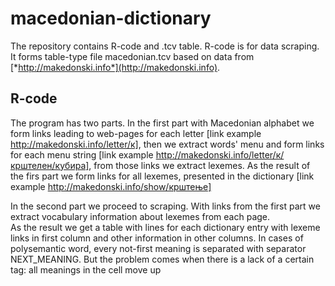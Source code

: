 # macedonian-dictionary 

The repository contains R-code and .tcv table. R-code is for data scraping. It forms table-type file macedonian.tcv based on data from [*http://makedonski.info*](http://makedonski.info).
 

## R-code 

The program has two parts. 
In the first part with Macedonian alphabet we form links leading to web-pages for each letter 
[link example http://makedonski.info/letter/к], 
then we extract words' menu and form links for each menu string 
[link example http://makedonski.info/letter/к/крштелен/кубира], from those links we extract lexemes. 
As the result of the firs part we form links for all lexemes, presented in the dictionary 
[link example http://makedonski.info/show/крштење] 

In the second part we proceed to scraping. 
With links from the first part we extract vocabulary information about lexemes from each page.  
As the result we get a table with lines for each dictionary entry with lexeme links in first column and other information in other columns. 
In cases of  polysemantic word, every not-first meaning is separated with separator NEXT_MEANING. 
But the problem comes when there is a lack of a certain tag: all meanings in the cell move up 
